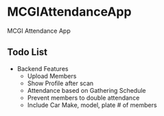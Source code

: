 # MCGIAttendanceApp
MCGI Attendance App

## Todo List

* Backend Features
	* Upload Members
	* Show Profile after scan
	* Attendance based on Gathering Schedule
	* Prevent members to double attendance
	* Include Car Make, model, plate # of members